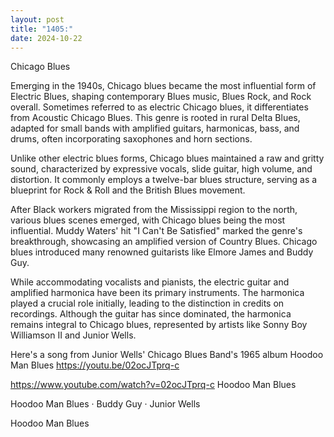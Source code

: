```yaml
---
layout: post
title: "1405:"
date: 2024-10-22
---
```


Chicago Blues

Emerging in the 1940s, Chicago blues became the most influential form of Electric Blues, shaping contemporary Blues music, Blues Rock, and Rock overall. Sometimes referred to as electric Chicago blues, it differentiates from Acoustic Chicago Blues. This genre is rooted in rural Delta Blues, adapted for small bands with amplified guitars, harmonicas, bass, and drums, often incorporating saxophones and horn sections.

Unlike other electric blues forms, Chicago blues maintained a raw and gritty sound, characterized by expressive vocals, slide guitar, high volume, and distortion. It commonly employs a twelve-bar blues structure, serving as a blueprint for Rock & Roll and the British Blues movement.

After Black workers migrated from the Mississippi region to the north, various blues scenes emerged, with Chicago blues being the most influential. Muddy Waters' hit "I Can't Be Satisfied" marked the genre's breakthrough, showcasing an amplified version of Country Blues. Chicago blues introduced many renowned guitarists like Elmore James and Buddy Guy.

While accommodating vocalists and pianists, the electric guitar and amplified harmonica have been its primary instruments. The harmonica played a crucial role initially, leading to the distinction in credits on recordings. Although the guitar has since dominated, the harmonica remains integral to Chicago blues, represented by artists like Sonny Boy Williamson II and Junior Wells.

Here's a song from Junior Wells' Chicago Blues Band's 1965 album Hoodoo Man Blues
https://youtu.be/02ocJTprq-c

https://www.youtube.com/watch?v=02ocJTprq-c
Hoodoo Man Blues

Hoodoo Man Blues · Buddy Guy · Junior Wells

Hoodoo Man Blues
